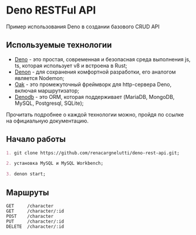 # Deno RESTFul API

Пример использования Deno в создании базового CRUD API

## Используемые технологии

- [Deno][1] - это простая, современная и безопасная среда выполнения js, ts,
  которая использует v8 и встроена в Rust;
- [Denon][2] - для сохранения комфортной разработки, его аналогом является
  Nodemon;
- [Oak][3] - это промежуточный фреймворк для http-сервера Deno, включая
  маршрутизатор;
- [Denodb][4] - это ORM, которая поддерживает (MariaDB, MongoDB, MySQL,
  Postgresql, SQLite);

Прочитать подробнее о каждой технологии можно, пройдя по ссылке на официальную
документацию.

## Начало работы

```markdown
1. git clone https://github.com/renacargnelutti/deno-rest-api.git;

2. установка MySQL и MySQL Workbench;

3. denon start;
```

## Маршруты

```
GET     /character
GET     /character/:id
POST    /character
PUT     /character/:id
DELETE  /character/:id
```

[1]: 'https://github.com/denoland/deno'
[2]: 'https://deno.land/x/denon@2.5.0'
[3]: 'https://deno.land/x/oak@v11.1.0'
[4]: 'https://deno.land/x/denodb@v1.0.40'
